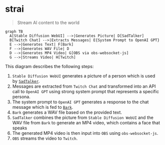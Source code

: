# strai

> Stream AI content to the world

```mermaid
graph TB
  A[Stable Diffusion WebUI] -->|Generates Picture| D[SadTalker]
  B[Twitch Chat] -->|Extracts Messages| E{System Prompt to OpenAI GPT}
  E -->|Generates Text| F[Bark]
  F -->|Generates WAV File| D
  D -->|Generates MP4 Video| G[OBS via obs-websocket-js]
  G -->|Streams Video| H[Twitch]
```

This diagram describes the following steps:

1. `Stable Diffusion WebUI` generates a picture of a person which is used by [`SadTalker`](https://github.com/OpenTalker/SadTalker).
2. Messages are extracted from `Twitch Chat` and transformed into an API call to `OpenAI GPT` using strong system prompt that represents a specific persona.
3. The system prompt to `OpenAI GPT` generates a response to the chat message which is fed to [`Bark`](https://github.com/suno-ai/bark).
4. `Bark` generates a WAV file based on the provided text.
5. `SadTalker` combines the picture from `Stable Diffusion WebUI` and the WAV file from `Bark` to generate an MP4 video, which contains a face that speaks
6. The generated MP4 video is then input into `OBS` using `obs-websocket-js`.
7. `OBS` streams the video to `Twitch`.
